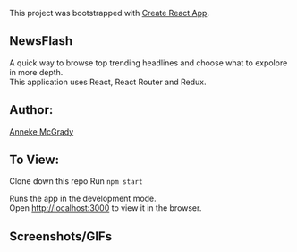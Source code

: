 This project was bootstrapped with [Create React App](https://github.com/facebook/create-react-app).

## NewsFlash

A quick way to browse top trending headlines and choose what to expolore in more depth.  
This application uses React, React Router and Redux.

## Author:
[Anneke McGrady](https://github.com/annekemcgrady)

## To View:

Clone down this repo
Run `npm start`

Runs the app in the development mode.<br>
Open [http://localhost:3000](http://localhost:3000) to view it in the browser.

## Screenshots/GIFs
![]()
